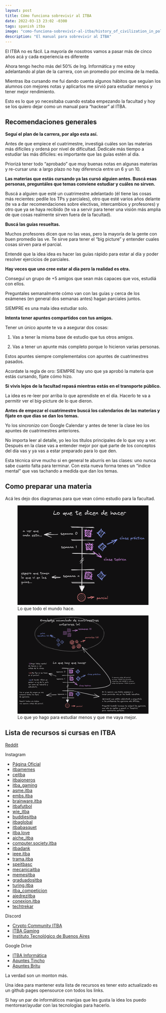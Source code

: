 ```yaml
---
layout: post
title: Cómo funciona sobrevivir al ITBA
date: 2022-03-13 23:02 -0300
tags: spanish itba 
image: "como-funciona-sobrevivir-al-itba/history_of_civilization_in_poland_by_jan_alojzy_matejko.jpg"
description: "El manual para sobrevivir al ITBA"
---
```


El ITBA no es fácil. La mayoría de nosotros vamos a pasar más de cinco años acá y cada experiencia es diferente

Ahora tengo hecho más del 50% de Ing. Informática y me estoy adelantando al plan de la carrera, con un promedio por encima de la media.

Mientras iba cursando me fui dando cuenta algunos hábitos que seguían los alumnos con mejores notas y aplicarlos me sirvió para estudiar menos y tener mejor rendimiento.

Esto es lo que yo necesitaba cuando estaba empezando la facultad y hoy se los quiero dejar como un manual para “hackear” al ITBA.

## Recomendaciones generales

**Seguí el plan de la carrera, por algo esta así.**

Antes de que empiece el cuatrimestre, investigá cuáles son las materias más difíciles y ordená por nivel de dificultad. Dedicale más tiempo a estudiar las más difíciles: es importante que las guías estén al día.

Priorizá tener todo “aprobado” que muy buenas notas en algunas materias y re-cursar una: a largo plazo no hay diferencia entre un 6 y un 10.

**Las materias que estás cursando ya las cursó alguien antes. Buscá esas personas, preguntáles que temas conviene estudiar y cuáles no sirven.**

Buscá a alguien que esté un cuatrimestre adelantado (él tiene las cosas más recientes: pedile los TPs y parciales), otro que esté varios años delante (te va a dar recomendaciones sobre electivas, intercambios y profesores) y otro que ya se haya recibido (te va a servir para tener una visión más amplia de que cosas realmente sirven fuera de la facultad).

**Buscá las guías resueltas.**

Muchos profesores dicen que no las veas, pero la mayoría de la gente con buen promedio las ve. Te sirve para tener el “big picture” y entender cuales cosas sirven para el parcial.

Entendé que la idea idea es hacer las guías rápido para estar al día y poder resolver ejercicios de parciales.

**Hay veces que uno cree estar al día pero la realidad es otra.**

Conseguí un grupo de +5 amigos que sean más capaces que vos, estudiá con ellos.

Preguntales semanalmente cómo van con las guías y cerca de los exámenes (en general dos semanas antes) hagan parciales juntos.

SIEMPRE es una mala idea estudiar solo.

**Intenta tener apuntes compartidos con tus amigos.**

Tener un único apunte te va a asegurar dos cosas:

1) Vas a tener la misma base de estudio que tus otros amigos.

2) Vas a tener un apunte más completo porque lo hicieron varias personas.

Estos apuntes siempre complementalos con apuntes de cuatrimestres pasados.

Acordate la regla de oro: SIEMPRE hay uno que ya aprobó la materia que estás cursando, fijate cómo hizo.

**Si vivís lejos de la facultad repasá mientras estás en el transporte público.**

La idea es re-leer por arriba lo que aprendiste en el día. Hacerlo te va a permitir ver el big-picture de lo que dieron.

**Antes de empezar el cuatrimestre buscá los calendarios de las materias y fijate en que días se dan los temas.**

Yo los sincronizo con Google Calendar y antes de tener la clase leo los apuntes de cuatrimestres anteriores.

No importa leer al detalle, yo leo los títulos principales de lo que voy a ver. Después en la clase vas a entender mejor por qué parte de los conceptos del día vas y ya vas a estar preparado para lo que den.

Esta técnica sirve mucho si en general te aburrís en las clases: uno nunca sabe cuanto falta para terminar. Con esta nueva forma tenes un “índice mental” que vas tachando a medida que dan los temas.

## Como preparar una materia

Acá les dejo dos diagramas para que vean cómo estudio para la facultad.

<figure>
  <img
  src="lo_que_te_dicen_que_hay_que_hacer.png"
  alt="Lo que te dicen que hay que hacer.">
  <figcaption>Lo que todo el mundo hace.</figcaption>
</figure>

<figure>
  <img
  src="lo_que_hay_que_hacer.png"
  alt="Lo que hay que hacer.">
  <figcaption>Lo que yo hago para estudiar menos y que me vaya mejor.</figcaption>
</figure>

## Lista de recursos si cursas en ITBA

[Reddit](https://www.reddit.com/r/me_ITBA/)

Instagram

- [Página Oficial](https://www.instagram.com/itbauniversidad/)
- [itbamemes](https://www.instagram.com/itbamemes/)
- [ceitba](https://www.instagram.com/ceitba/)
- [itbajoneros](https://www.instagram.com/itbajoneros/)
- [itba_gaming](https://www.instagram.com/itba_gaming/)
- [asme.itba](https://www.instagram.com/asme.itba/)
- [embs.itba](https://www.instagram.com/embs.itba/)
- [brainware.itba](https://www.instagram.com/brainware.itba/)
- [itbafutbol](https://www.instagram.com/itbafutbol/)
- [wie_itba](https://www.instagram.com/wie_itba/)
- [buddiesitba](https://www.instagram.com/buddiesitba/)
- [itbaglobal](https://www.instagram.com/itbaglobal/)
- [itbabasquet](https://www.instagram.com/itbabasquet/)
- [itba.love](https://www.instagram.com/itba.love/)
- [aiche_itba](https://www.instagram.com/aiche_itba/)
- [computer.society.itba](https://www.instagram.com/computer.society.itba/)
- [itbadank](https://www.instagram.com/itbadank/)
- [ieee.itba](https://www.instagram.com/ieee.itba/)
- [trama.itba](https://www.instagram.com/trama.itba/)
- [speitbasc](https://www.instagram.com/speitbasc/)
- [mecanicaitba](https://www.instagram.com/mecanicaitba/)
- [memesitba](https://www.instagram.com/memesitba/)
- [graduadositba](https://www.instagram.com/graduadositba/)
- [turing.itba](https://www.instagram.com/turing.itba/)
- [itba_competicion](https://www.instagram.com/itba_competicion/)
- [ajedrezitba](https://www.instagram.com/ajedrezitba/)
- [conexion.itba](https://www.instagram.com/conexion.itba/)
- [techtrekar](https://www.instagram.com/techtrekar/)

Discord

- [Crypto Community ITBA](https://discord.gg/EZsuanY7)
- [ITBA Gaming](https://discord.gg/4FtcdVmP)
- [Instituto Tecnológico de Buenos Aires](https://discord.gg/sCPUQXsW)

Google Drive

- [ITBA Informática](https://drive.google.com/drive/folders/0B-jdQcSzLnNVfjNWU0lEbXc4TUE2ZFFYRXlSV2RoOC1CcnAzWUM1QU9TQTRjYVh6Y1NIaEk?resourcekey=0-sDLiRLuBVz1uWn1Z8RYXTw&usp=sharing)
- [Apuntes Tincho](https://drive.google.com/drive/folders/14Q34ulTsCxBPNgSG1dv4Q-Isqb3tSI2U?usp=sharing)
- [Apuntes Britu](https://drive.google.com/drive/folders/137AUpxGFOfqPYj2U1dZm4zJosRejQAug?usp=sharing)

La verdad son un monton más.

Una idea para mantener esta lista de recursos es tener esto actualizado es un github pages opensource con todos los links.

Si hay un par de informáticos manijas que les gusta la idea los puedo mentorear/ayudar con las tecnologías para hacerlo.